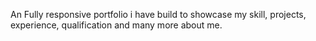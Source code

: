An Fully responsive portfolio i have build to showcase my skill, projects, experience, qualification and many more about me.
